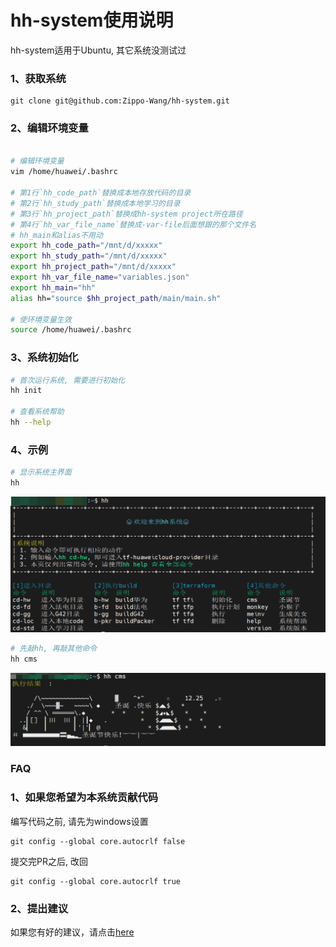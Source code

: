 # hh-system使用说明

hh-system适用于Ubuntu, 其它系统没测试过

### 1、获取系统
```git
git clone git@github.com:Zippo-Wang/hh-system.git
```
### 2、编辑环境变量
```bash

# 编辑环境变量
vim /home/huawei/.bashrc

# 第1行`hh_code_path`替换成本地存放代码的目录
# 第2行`hh_study_path`替换成本地学习的目录
# 第3行`hh_project_path`替换成hh-system project所在路径
# 第4行`hh_var_file_name`替换成-var-file后面想跟的那个文件名
# hh_main和alias不用动
export hh_code_path="/mnt/d/xxxxx"
export hh_study_path="/mnt/d/xxxxx"
export hh_project_path="/mnt/d/xxxxx"
export hh_var_file_name="variables.json"
export hh_main="hh"
alias hh="source $hh_project_path/main/main.sh"

# 使环境变量生效
source /home/huawei/.bashrc
```

### 3、系统初始化
```bash
# 首次运行系统, 需要进行初始化
hh init

# 查看系统帮助
hh --help
```

### 4、示例
```bash
# 显示系统主界面
hh
```
![hh.png](images/hh.png)


```bash
# 先敲hh, 再敲其他命令
hh cms
```
![hh_cms.png](images/hh_cms.png)

### FAQ

### 1、如果您希望为本系统贡献代码
编写代码之前, 请先为windows设置
```git
git config --global core.autocrlf false
```

提交完PR之后, 改回
```git
git config --global core.autocrlf true
```

### 2、提出建议
如果您有好的建议，请点击[here](https://github.com/Zippo-Wang/hh-system/issues)
